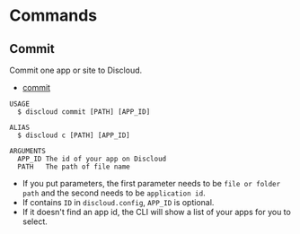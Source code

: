 # Commands

## Commit

Commit one app or site to Discloud.

- [commit](#commit)

```sh-session
USAGE
  $ discloud commit [PATH] [APP_ID]

ALIAS
  $ discloud c [PATH] [APP_ID]

ARGUMENTS
  APP_ID The id of your app on Discloud
  PATH   The path of file name
```

- If you put parameters, the first parameter needs to be `file or folder path` and the second needs to be `application id`.
- If contains `ID` in `discloud.config`, `APP_ID` is optional.
- If it doesn't find an app id, the CLI will show a list of your apps for you to select.
